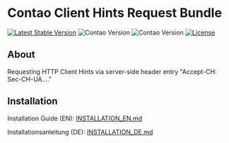 # Contao Client Hints Request Bundle

[![Latest Stable Version](https://poser.pugx.org/bugbuster/contao-clienthints-request-bundle/v/stable.svg)](https://packagist.org/packages/bugbuster/contao-clienthints-request-bundle) 
![Contao Version](https://img.shields.io/badge/Contao-4.13-orange)
![Contao Version](https://img.shields.io/badge/Contao-5.2-orange)
[![License](https://poser.pugx.org/bugbuster/contao-clienthints-request-bundle/license.svg)](https://packagist.org/packages/bugbuster/contao-clienthints-request-bundle)

## About

Requesting HTTP Client Hints via server-side header entry "Accept-CH: Sec-CH-UA...."

## Installation

Installation Guide (EN): [INSTALLATION_EN.md](INSTALLATION_EN.md)

Installationsanleitung (DE): [INSTALLATION_DE.md](INSTALLATION_DE.md)

